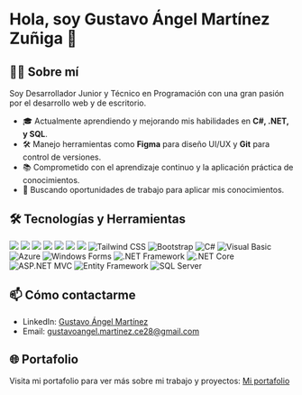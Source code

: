 # Hola, soy Gustavo Ángel Martínez Zuñiga 👋

## 👨‍💻 Sobre mí
Soy Desarrollador Junior y Técnico en Programación con una gran pasión por el desarrollo web y de escritorio.

- 🎓 Actualmente aprendiendo y mejorando mis habilidades en **C#, .NET, y SQL**.
- 🛠️ Manejo herramientas como **Figma** para diseño UI/UX y **Git** para control de versiones.
- 📚 Comprometido con el aprendizaje continuo y la aplicación práctica de conocimientos.
- 💼 Buscando oportunidades de trabajo para aplicar mis conocimientos.

## 🛠 Tecnologías y Herramientas
![](https://img.shields.io/badge/Code-HTML-orange)
![](https://img.shields.io/badge/Style-CSS-blue)
![](https://img.shields.io/badge/Code-JavaScript-yellow)
![](https://img.shields.io/badge/Database-MySQL-4479A1)
![](https://img.shields.io/badge/Design-Figma-red)
![](https://img.shields.io/badge/Version_Control-Git-orange)
![](https://img.shields.io/badge/Preprocessor-Sass-CC6699)
![Tailwind CSS](https://img.shields.io/badge/Style-Tailwind_CSS-38B2AC)
![Bootstrap](https://img.shields.io/badge/Framework-Bootstrap-563D7C)
![C#](https://img.shields.io/badge/Code-C%23-239120)
![Visual Basic](https://img.shields.io/badge/Code-Visual_Basic-6A4F91)
![Azure](https://img.shields.io/badge/Cloud-Azure-0078D4)
![Windows Forms](https://img.shields.io/badge/Framework-Windows_Forms-0078D4)
![.NET Framework](https://img.shields.io/badge/Framework-.NET_Framework-5C2D91)
![.NET Core](https://img.shields.io/badge/Framework-.NET_Core-5C2D91)
![ASP.NET MVC](https://img.shields.io/badge/Framework-ASP.NET_MVC-5C2D91)
![Entity Framework](https://img.shields.io/badge/ORM-Entity_Framework-5C2D91)
![SQL Server](https://img.shields.io/badge/Database-SQL_Server-CC2927)

## 📫 Cómo contactarme
- LinkedIn: [Gustavo Ángel Martínez](https://www.linkedin.com/in/gustavo-%C3%A1ngel-mart%C3%ADnez-zu%C3%B1iga-9b442025a/)
- Email: [gustavoangel.martinez.ce28@gmail.com](gustavoangel.martinez.ce28@gmail.com)

## 🌐 Portafolio
Visita mi portafolio para ver más sobre mi trabajo y proyectos: [Mi portafolio](https://angel1t0.github.io/)

